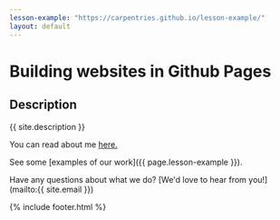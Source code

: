 ```yaml
---
lesson-example: "https://carpentries.github.io/lesson-example/"
layout: default
---
```


# Building websites in Github Pages

## Description 
{{ site.description }}

You can read about me [here.](about.md) 

See some [examples of our work]({{ page.lesson-example }}).

Have any questions about what we do? [We'd love to hear from you!](mailto:{{ site.email }})

{% include footer.html %}
